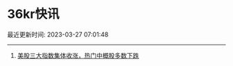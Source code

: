 # 36kr快讯

最近更新时间: 2023-03-27 07:01:48

--- 
1. [美股三大指数集体收涨，热门中概股多数下跌](https://www.36kr.com/newsflashes/2188896226492547) 
